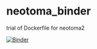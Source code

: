 # neotoma_binder
trial of Dockerfile for neotoma2

[![Binder](https://mybinder.org/badge_logo.svg)](https://mybinder.org/v2/gh/sedv8808/neotoma_binder/main)
